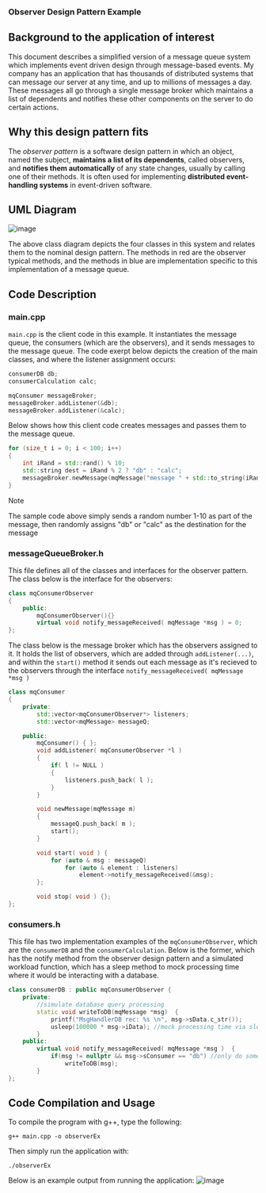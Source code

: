 ### Observer Design Pattern Example

## Background to the application of interest
This document describes a simplified version of a message queue system which implements event driven design through message-based events. My company has an application that has thousands of distributed systems that can message our server at any time, and up to millions of messages a day. These messages all go through a single message broker which maintains a list of dependents and notifies these other components on the server to do certain actions. 

 ## Why this design pattern fits
The _observer pattern_ is a software design pattern in which an object, named the subject, **maintains a list of its dependents**, called observers, and **notifies them automatically** of any state changes, usually by calling one of their methods. It is often used for implementing **distributed event-handling systems** in event-driven software. 


## UML Diagram
![image](https://github.com/user-attachments/assets/18b3caa1-0d86-4b7c-9b8a-ac948aebccc9)

The above class diagram depicts the four classes in this system and relates them to the nominal design pattern. The methods in red are the observer typical methods, and the methods in blue are implementation specific to this implementation of a message queue.

## Code Description
### main.cpp
```main.cpp``` is the client code in this example. It instantiates the message queue, the consumers (which are the observers), and it sends messages to the message queue. The code exerpt below depicts the creation of the main classes, and where the listener assignment occurs:
```cpp
consumerDB db;
consumerCalculation calc;

mqConsumer messageBroker;
messageBroker.addListener(&db);
messageBroker.addListener(&calc);
```
Below shows how this client code creates messages and passes them to the message queue.
```cpp
for (size_t i = 0; i < 100; i++)
{
    int iRand = std::rand() % 10;
    std::string dest = iRand % 2 ? "db" : "calc";
    messageBroker.newMessage(mqMessage("message " + std::to_string(iRand), dest, iRand));
}
```
>[!NOTE]
>The sample code above simply sends a random number 1-10 as part of the message, then randomly assigns "db" or "calc" as the destination for the message

### messageQueueBroker.h
This file defines all of the classes and interfaces for the observer pattern.
The class below is the interface for the observers:
```cpp
class mqConsumerObserver
{
	public:
		mqConsumerObserver(){}
        virtual void notify_messageReceived( mqMessage *msg ) = 0;
};
```

The class below is the message broker which has the observers assigned to it. It holds the list of observers, which are added through ```addListener(...)```, and within the ```start()``` method it sends out each message as it's recieved to the observers through the interface ```notify_messageReceived( mqMessage *msg )```
```cpp
class mqConsumer
{
	private:
		std::vector<mqConsumerObserver*> listeners;
		std::vector<mqMessage> messageQ;

	public:
		mqConsumer() { };
		void addListener( mqConsumerObserver *l )
		{
			if( l != NULL )
			{
				listeners.push_back( l );
			}
		}

		void newMessage(mqMessage m)
		{
			messageQ.push_back( m );
			start();
		}

		void start( void ) {
			for (auto & msg : messageQ)
				for (auto & element : listeners)
					element->notify_messageReceived(&msg);
		};

		void stop( void ) {};
};
```

### consumers.h
This file has two implementation examples of the ```mqConsumerObserver```, which are the ```consumerDB``` and the ```consumerCalculation```. Below is the former, which has the notify method from the observer design pattern and a simulated workload function, which has a sleep method to mock processing time where it would be interacting with a database.
```cpp
class consumerDB : public mqConsumerObserver {
    private:
        //simulate database query processing
        static void writeToDB(mqMessage *msg)  {
            printf("MsgHandlerDB rec: %s \n", msg->sData.c_str());
            usleep(100000 * msg->iData); //mock processing time via sleep
        }
    public:
        virtual void notify_messageReceived( mqMessage *msg )  {
            if(msg != nullptr && msg->sConsumer == "db") //only do something if the message is meant for this consumer
                writeToDB(msg);
        }
};
```


## Code Compilation and Usage

To compile the program with g++, type the following:
```
g++ main.cpp -o observerEx
```

Then simply run the application with:
```
./observerEx
```

Below is an example output from running the application:
![image](https://github.com/user-attachments/assets/a7a6eff6-04d8-41df-a31f-a8fbadb79ac2)
